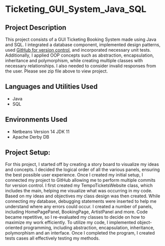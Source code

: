 # Ticketing_GUI_System_Java_SQL

<h2>Project Description</h2>
This project consists of a GUI Ticketing Booking System made using Java and SQL. I integrated a database component, implemented design patterns, used <a href="https://github.com/srn1153/pdcAssignment2/tree/master">GitHub for version control</a>, and incorporated necessary unit tests. Additionally, I applied OOP concepts such as abstraction, encapsulation, inheritance and polymorphism, while creating multiple classes with necessary relationships. I also needed to consider invalid responses from the user. Please see zip file above to view project. 
<br />


<h2>Languages and Utilities Used</h2>

- Java 
- SQL

<h2>Environments Used</h2>

- Netbeans Version 14 JDK 11
- Apache Derby DB

<h2>Project Setup:</h2>
For this project, I started off by creating a story board to visualize my ideas and concepts. I 
decided the logical order of all the various panels, ensuring the best possible user experience. 
Once I created my initial setup, I connected my project to GitHub allowing me to perform 
multiple commits for version control. I first created my TempoTicketsWebsite class, 
which includes the main, helping me visualize what was occurring in my code. Based on my 
ideas and objectives my class design was then created. While connecting my database, 
debugging statements were inserted to help me understand where any errors could occur. I 
created a number of panels, including HomePagePanel, BookingPage, ArtistPanel and more. 
Code became repetitive, so I re-evaluated my classes to decide on how to maximize my work 
efficiently. To utilize my code, I implemented object-oriented programming, including 
abstraction, encapsulation, inheritance, polymorphism and an interface. Once I completed the 
program, I created tests cases all effectively testing my methods.
</p>

<!--
 ```diff
- text in red
+ text in green
! text in orange
# text in gray
@@ text in purple (and bold)@@
```
--!>
